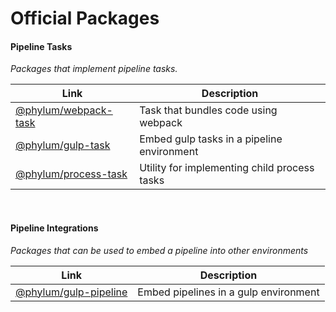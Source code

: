 # Official Packages

#### Pipeline Tasks
*Packages that implement pipeline tasks.*

| Link | Description |
|-|-|
| [@phylum/webpack-task](https://github.com/phylumjs/webpack-task) | Task that bundles code using webpack |
| [@phylum/gulp-task](https://github.com/phylumjs/gulp-task) | Embed gulp tasks in a pipeline environment |
| [@phylum/process-task](https://github.com/phylumjs/process-task) | Utility for implementing child process tasks |

<br>



#### Pipeline Integrations
*Packages that can be used to embed a pipeline into other environments*

| Link | Description |
|-|-|
| [@phylum/gulp-pipeline](https://github.com/phylumjs/gulp-pipeline) | Embed pipelines in a gulp environment |
